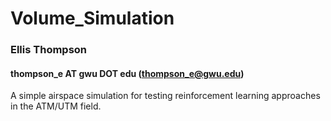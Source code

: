 # Volume_Simulation
### Ellis Thompson
#### thompson_e AT gwu DOT edu (<thompson_e@gwu.edu>)

A simple airspace simulation for testing reinforcement learning approaches in the ATM/UTM field.